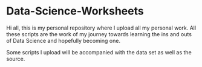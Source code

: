 # Data-Science-Worksheets
Hi all, this is my personal repository where I upload all my personal work. All these scripts are the work of my journey towards learning 
the ins and outs of Data Science and hopefully becoming one.

Some scripts I upload will be accompanied with the data set as well as the source. 
